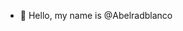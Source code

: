 - 👋 Hello, my name is @Abelradblanco

<!---
Abelradblanco/Abelradblanco is a ✨ special ✨ repository because its `README.md` (this file) appears on your GitHub profile.
You can click the Preview link to take a look at your changes.
--->
